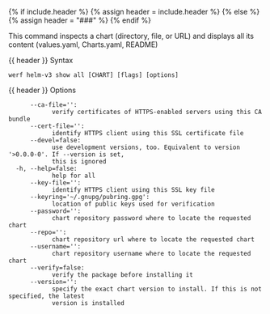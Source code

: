 {% if include.header %}
{% assign header = include.header %}
{% else %}
{% assign header = "###" %}
{% endif %}

This command inspects a chart (directory, file, or URL) and displays all its content
(values.yaml, Charts.yaml, README)


{{ header }} Syntax

```shell
werf helm-v3 show all [CHART] [flags] [options]
```

{{ header }} Options

```shell
      --ca-file='':
            verify certificates of HTTPS-enabled servers using this CA bundle
      --cert-file='':
            identify HTTPS client using this SSL certificate file
      --devel=false:
            use development versions, too. Equivalent to version '>0.0.0-0'. If --version is set,   
            this is ignored
  -h, --help=false:
            help for all
      --key-file='':
            identify HTTPS client using this SSL key file
      --keyring='~/.gnupg/pubring.gpg':
            location of public keys used for verification
      --password='':
            chart repository password where to locate the requested chart
      --repo='':
            chart repository url where to locate the requested chart
      --username='':
            chart repository username where to locate the requested chart
      --verify=false:
            verify the package before installing it
      --version='':
            specify the exact chart version to install. If this is not specified, the latest        
            version is installed
```

